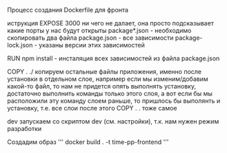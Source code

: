 Процесс создания Dockerfile для фронта

иструкция EXPOSE 3000 ни чего не далает, она просто подсказывает какие порты у нас будут открыты
package*.json - необходимо скопировать два файла
package.json - все зависимости
package-lock.json - указаны версии этих зависимостей

RUN npm install - инсталяция всех зависимостей из файла package.json

COPY . ./  копируем остальные файлы приложения, именно после установки в отдельном слое, например
если мы изменим/добавим какой-то файл, то нам не придется опять выполнять установку, достаточно
выполнить команды только этого слоя, а вот если бы мы расположили эту команду слоем раньше, то
пришлось бы выполянть и установку, т.е. все слои после этого
COPY . .  тоже самое

dev запускаем со скриптом dev (см. настройки), т.к. нам нужен режим разработки

Создадим образ
'''
docker build . -t time-pp-frontend
'''

